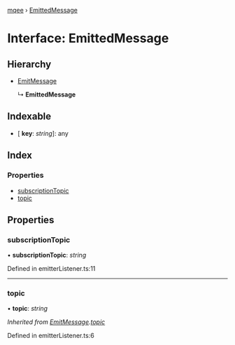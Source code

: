 [mqee](../README.md) › [EmittedMessage](emittedmessage.md)

# Interface: EmittedMessage

## Hierarchy

* [EmitMessage](emitmessage.md)

  ↳ **EmittedMessage**

## Indexable

* \[ **key**: *string*\]: any

## Index

### Properties

* [subscriptionTopic](emittedmessage.md#subscriptiontopic)
* [topic](emittedmessage.md#topic)

## Properties

###  subscriptionTopic

• **subscriptionTopic**: *string*

Defined in emitterListener.ts:11

___

###  topic

• **topic**: *string*

*Inherited from [EmitMessage](emitmessage.md).[topic](emitmessage.md#topic)*

Defined in emitterListener.ts:6
